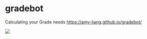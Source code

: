 # gradebot
Calculating your Grade needs https://amy-liang.github.io/gradebot/

<img src="https://i.imgur.com/Dd8P5hn.png">
